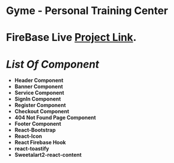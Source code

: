 # **Gyme - Personal Training Center**

# FireBase Live [Project Link](https://gymeereact.web.app/).

# *List Of Component*

- **Header Component**
- **Banner Component**
- **Service Component**
- **SignIn Component**
- **Register Component**
- **Checkout Component**
- **404 Not Found Page Component**
- **Footer Component**
- **React-Bootstrap**
- **React-Icon**
- **React Firebase Hook**
- **react-toastify**
- **Sweetalart2-react-content**